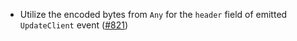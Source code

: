 - Utilize the encoded bytes from `Any` for the `header` field of emitted
  `UpdateClient` event
  ([#821](https://github.com/cosmos/ibc-rs/issues/821))
